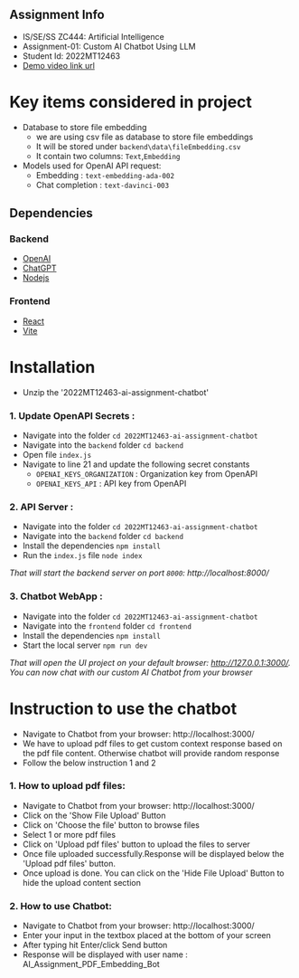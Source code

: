 ## Assignment Info
* IS/SE/SS ZC444: Artificial Intelligence
* Assignment-01: Custom AI Chatbot Using LLM
* Student Id: 2022MT12463
* [Demo video link url](<drive link will be updated here>) 

# Key items considered in project
* Database to store file embedding
    * we are using csv file as database to store file embeddings
    * It will be stored under `backend\data\fileEmbedding.csv`
    * It contain two columns: `Text`,`Embedding`
* Models used for OpenAI API request:
    * Embedding : `text-embedding-ada-002`
    * Chat completion : `text-davinci-003`

## Dependencies
### Backend
* [OpenAI](https://openai.com/)
* [ChatGPT](https://platform.openai.com/)
* [Nodejs](https://nodejs.org/en)

### Frontend
* [React](https://react.dev/)
* [Vite](https://vitejs.dev/)

# Installation
* Unzip the '2022MT12463-ai-assignment-chatbot'

### 1. Update OpenAPI Secrets :
* Navigate into the folder `cd 2022MT12463-ai-assignment-chatbot`
* Navigate into the `backend` folder `cd backend`
* Open file `index.js`
* Navigate to line 21 and update the following secret constants
    * `OPENAI_KEYS_ORGANIZATION` : Organization key from OpenAPI
    * `OPENAI_KEYS_API` : API key from OpenAPI
    
### 2. API Server :
* Navigate into the folder `cd 2022MT12463-ai-assignment-chatbot`
* Navigate into the `backend` folder `cd backend`
* Install the dependencies ``npm install``
* Run the `index.js` file `node index`

*That will start the backend server on port `8000`: http://localhost:8000/*
### 3. Chatbot WebApp :
* Navigate into the folder `cd 2022MT12463-ai-assignment-chatbot`
* Navigate into the `frontend` folder `cd frontend`
* Install the dependencies ``npm install``
* Start the local server ``npm run dev``

*That will open the UI project on your default browser: http://127.0.0.1:3000/. You can now chat with our custom AI Chatbot from your browser*


# Instruction to use the chatbot
* Navigate to Chatbot from your browser: http://localhost:3000/
* We have to upload pdf files to get custom context response based on the pdf file content. Otherwise chatbot will provide random response
* Follow the below instruction 1 and 2

### 1. How to upload pdf files:
* Navigate to Chatbot from your browser: http://localhost:3000/
* Click on the 'Show File Upload' Button
* Click on 'Choose the file' button to browse files
* Select 1 or more pdf files
* Click on 'Upload pdf files' button to upload the files to server
* Once file uploaded successfully.Response will be displayed below the 'Upload pdf files' button.
* Once upload is done. You can click on the 'Hide File Upload' Button to hide the upload content section

### 2. How to use Chatbot:
* Navigate to Chatbot from your browser: http://localhost:3000/
* Enter your input in the textbox placed at the bottom of your screen
* After typing hit Enter/click Send button
* Response will be displayed with user name : AI_Assignment_PDF_Embedding_Bot


